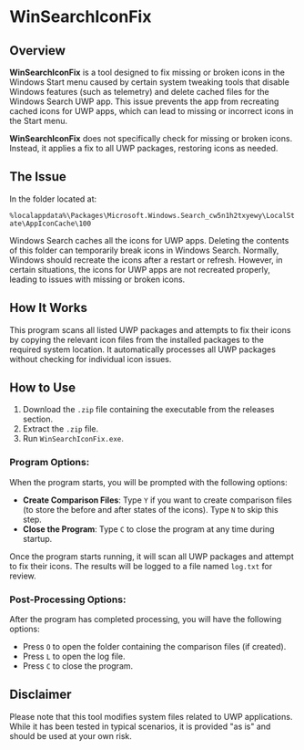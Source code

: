 # WinSearchIconFix

## Overview

**WinSearchIconFix** is a tool designed to fix missing or broken icons in the Windows Start menu caused by certain system tweaking tools that disable Windows features (such as telemetry) and delete cached files for the Windows Search UWP app. This issue prevents the app from recreating cached icons for UWP apps, which can lead to missing or incorrect icons in the Start menu.

**WinSearchIconFix** does not specifically check for missing or broken icons. Instead, it applies a fix to all UWP packages, restoring icons as needed.

## The Issue

In the folder located at:

`%localappdata%\Packages\Microsoft.Windows.Search_cw5n1h2txyewy\LocalState\AppIconCache\100`

Windows Search caches all the icons for UWP apps. Deleting the contents of this folder can temporarily break icons in Windows Search. Normally, Windows should recreate the icons after a restart or refresh. However, in certain situations, the icons for UWP apps are not recreated properly, leading to issues with missing or broken icons.

## How It Works

This program scans all listed UWP packages and attempts to fix their icons by copying the relevant icon files from the installed packages to the required system location. It automatically processes all UWP packages without checking for individual icon issues.

## How to Use

1. Download the `.zip` file containing the executable from the releases section.
2. Extract the `.zip` file.
3. Run `WinSearchIconFix.exe`.

### Program Options:

When the program starts, you will be prompted with the following options:

- **Create Comparison Files**: Type `Y` if you want to create comparison files (to store the before and after states of the icons). Type `N` to skip this step.
- **Close the Program**: Type `C` to close the program at any time during startup.

Once the program starts running, it will scan all UWP packages and attempt to fix their icons. The results will be logged to a file named `log.txt` for review.

### Post-Processing Options:

After the program has completed processing, you will have the following options:

- Press `O` to open the folder containing the comparison files (if created).
- Press `L` to open the log file.
- Press `C` to close the program.

## Disclaimer

Please note that this tool modifies system files related to UWP applications. While it has been tested in typical scenarios, it is provided "as is" and should be used at your own risk.
